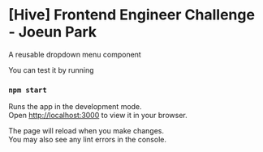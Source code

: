 # [Hive] Frontend Engineer Challenge - Joeun Park

A reusable dropdown menu component

You can test it by running
### `npm start`

Runs the app in the development mode.\
Open [http://localhost:3000](http://localhost:3000) to view it in your browser.

The page will reload when you make changes.\
You may also see any lint errors in the console.
